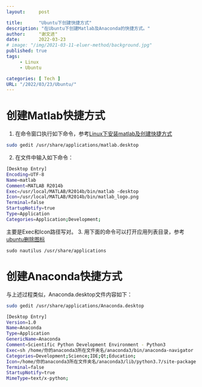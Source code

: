 ```yaml
---
layout:     post

title:      "Ubuntu下创建快捷方式"
description: "在Ubuntu下创建Matlab及Anaconda的快捷方式。"
author:     "谢文进"
date:       2022-03-23
# image: "/img/2021-03-11-eluer-method/background.jpg"
published: true 
tags:
     - Linux
     - Ubuntu

categories: [ Tech ]
URL: "/2022/03/23/Ubuntu/"
---
```


# 创建Matlab快捷方式
1. 在命令窗口执行如下命令，参考[Linux下安装matlab及创建快捷方式](https://blog.csdn.net/flyfrommath/article/details/53148455)
```bash
sudo gedit /usr/share/applications/matlab.desktop
```
2. 在文件中输入如下命令：
```bash
[Desktop Entry]
Encoding=UTF-8
Name=matlab
Comment=MATLAB R2014b
Exec=/usr/local/MATLAB/R2014b/bin/matlab -desktop
Icon=/usr/local/MATLAB/R2014b/bin/matlab_logo.png
Terminal=false
StartupNotify=true
Type=Application
Categories=Application;Development;
```
主要是Exec和Icon路径写对。
3. 用下面的命令可以打开应用列表目录，参考[ubuntu删除图标](https://www.jb51.net/os/Ubuntu/626896.html)
```shell
sudo nautilus /usr/share/applications
```
# 创建Anaconda快捷方式
与上述过程类似，Anaconda.desktop文件内容如下：

```bash
sudo gedit /usr/share/applications/Anaconda.desktop
```
```bash
[Desktop Entry]
Version=1.0
Name=Anaconda
Type=Application
GenericName=Anaconda
Comment=Scientific Python Development Environment - Python3
Exec=sh /home/你的anaconda3所在文件夹名/anaconda3/bin/anaconda-navigator
Categories=Development;Science;IDE;Qt;Education;
Icon=/home/你的anaconda3所在文件夹名/anaconda3/lib/python3.7/site-packages/anaconda_navigator/static/images/anaconda-icon-256x256.png
Terminal=false
StartupNotify=true
MimeType=text/x-python;
```